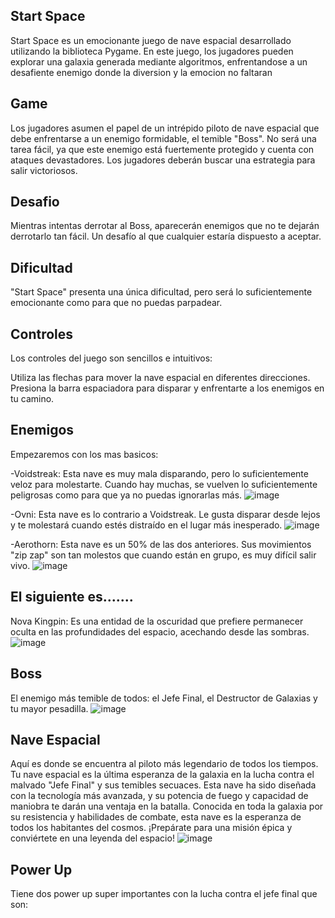 ## Start Space
Start Space es un emocionante juego de nave espacial desarrollado utilizando la biblioteca Pygame. En este juego, los jugadores pueden explorar una galaxia generada mediante algoritmos, enfrentandose a un desafiente enemigo donde la diversion y la emocion no faltaran  
## Game 
Los jugadores asumen el papel de un intrépido piloto de nave espacial que debe enfrentarse a un enemigo formidable, el temible "Boss". No será una tarea fácil, ya que este enemigo está fuertemente protegido y cuenta con ataques devastadores. Los jugadores deberán buscar una estrategia para salir victoriosos.
## Desafio
Mientras intentas derrotar al Boss, aparecerán enemigos que no te dejarán derrotarlo tan fácil. Un desafío al que cualquier estaría dispuesto a aceptar.
## Dificultad
"Start Space" presenta una única dificultad, pero será lo suficientemente emocionante como para que no puedas parpadear.
## Controles
Los controles del juego son sencillos e intuitivos:

Utiliza las flechas para mover la nave espacial en diferentes direcciones.
Presiona la barra espaciadora para disparar y enfrentarte a los enemigos en tu camino.
## Enemigos
Empezaremos con los mas basicos:

-Voidstreak: Esta nave es muy mala disparando, pero lo suficientemente veloz para molestarte. Cuando hay muchas, se vuelven lo suficientemente peligrosas como para que ya no puedas ignorarlas más. 
![image](https://github.com/AndresGalvisM16/Spaceship-Game-CO-6-2023/assets/139399827/d54738a4-2346-48f5-9f0e-cb02c905fcf6)


-Ovni: Esta nave es lo contrario a Voidstreak. Le gusta disparar desde lejos y te molestará cuando estés distraído en el lugar más inesperado.
![image](https://github.com/AndresGalvisM16/Spaceship-Game-CO-6-2023/assets/139399827/eca9cf78-a824-4838-a2aa-5bd6b98c7923)



-Aerothorn: Esta nave es un 50% de las dos anteriores. Sus movimientos "zip zap" son tan molestos que cuando están en grupo, es muy difícil salir vivo.
![image](https://github.com/AndresGalvisM16/Spaceship-Game-CO-6-2023/assets/139399827/3485d3d7-a2eb-4d60-8bf4-4b6dc2f2dcc4)

## El siguiente es.......

Nova Kingpin: Es una entidad de la oscuridad que prefiere permanecer oculta en las profundidades del espacio, acechando desde las sombras.
![image](https://github.com/AndresGalvisM16/Spaceship-Game-CO-6-2023/assets/139399827/bb73abff-737e-4fc6-bc28-ac607b173ea1)

## Boss
El enemigo más temible de todos: el Jefe Final, el Destructor de Galaxias y tu mayor pesadilla.
![image](https://github.com/AndresGalvisM16/Spaceship-Game-CO-6-2023/assets/139399827/62768e5a-7827-4563-9ed3-f4d2698e3c6e)





## Nave Espacial
Aquí es donde se encuentra al piloto más legendario de todos los tiempos. Tu nave espacial es la última esperanza de la galaxia en la lucha contra el malvado "Jefe Final" y sus temibles secuaces. Esta nave ha sido diseñada con la tecnología más avanzada, y su potencia de fuego y capacidad de maniobra te darán una ventaja en la batalla. Conocida en toda la galaxia por su resistencia y habilidades de combate, esta nave es la esperanza de todos los habitantes del cosmos. ¡Prepárate para una misión épica y conviértete en una leyenda del espacio!
![image](https://github.com/AndresGalvisM16/Spaceship-Game-CO-6-2023/assets/139399827/86e5a9d8-9d20-4c77-892a-a8e1feabf47f)





## Power Up
Tiene dos power up super importantes con la lucha contra el jefe final que son:



